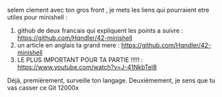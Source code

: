 selem clement avec ton gros front , je mets les liens qui pourraient etre utiles pour minishell : 

1) github de deux francais qui expliquent les points a suivre : https://github.com/Hqndler/42-minishell
2) un article en anglais ta grand mere : https://github.com/Hqndler/42-minishell
3) LE PLUS IMPORTANT POUR TA PARTIE !!!!! : 
https://www.youtube.com/watch?v=J-41NkbTel8


Déjà, premièrement, surveille ton langage. Deuxièmement, je sens que tu vas casser ce Git 12000x
